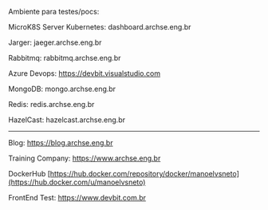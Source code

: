 
Ambiente para testes/pocs:

MicroK8S Server Kubernetes: dashboard.archse.eng.br

Jarger: jaeger.archse.eng.br

Rabbitmq: rabbitmq.archse.eng.br

Azure Devops: https://devbit.visualstudio.com

MongoDB: mongo.archse.eng.br

Redis: redis.archse.eng.br

HazelCast: hazelcast.archse.eng.br


------------------------------------------------------------------------------------------------------------------------
Blog: https://blog.archse.eng.br

Training Company: https://www.archse.eng.br

DockerHub  [https://hub.docker.com/repository/docker/manoelvsneto](https://hub.docker.com/u/manoelvsneto)

FrontEnd Test: https://www.devbit.com.br
